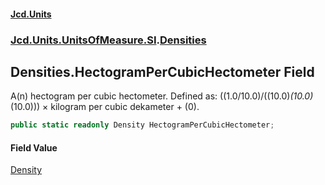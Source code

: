 #### [Jcd.Units](index.md 'index')
### [Jcd.Units.UnitsOfMeasure.SI](Jcd.Units.UnitsOfMeasure.SI.md 'Jcd.Units.UnitsOfMeasure.SI').[Densities](Densities.md 'Jcd.Units.UnitsOfMeasure.SI.Densities')

## Densities.HectogramPerCubicHectometer Field

A(n) hectogram per cubic hectometer. Defined as: ((1.0/10.0)/((10.0)*(10.0)*(10.0))) × kilogram per cubic dekameter + (0).

```csharp
public static readonly Density HectogramPerCubicHectometer;
```

#### Field Value
[Density](Density.md 'Jcd.Units.UnitTypes.Density')